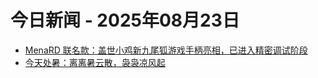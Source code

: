 # 今日新闻 - 2025年08月23日
- [MenaRD 联名款：盖世小鸡新九尾狐游戏手柄亮相，已进入精密调试阶段](https://www.ithome.com/0/877/435.htm)
- [今天处暑：离离暑云散，袅袅凉风起](https://www.ithome.com/0/877/434.htm)
